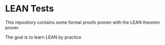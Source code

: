 # LEAN Tests
This repository contains some formal proofs proven with the LEAN theorem prover.

The goal is to learn LEAN by practice
